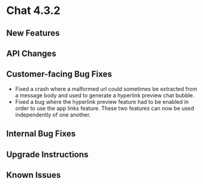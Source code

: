 # Chat 4.3.2

## New Features

## API Changes

## Customer-facing Bug Fixes
 - Fixed a crash where a malformed url could sometimes be extracted from a message body and used to generate a hyperlink preview chat bubble.
 - Fixed a bug where the hyperlink preview feature had to be enabled in order to use the app links feature. These two features can now be used independently of one another.

## Internal Bug Fixes

## Upgrade Instructions

## Known Issues
